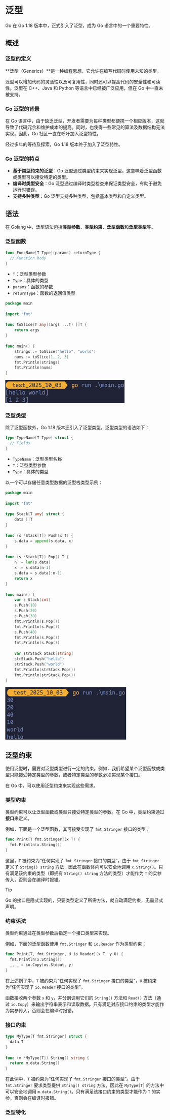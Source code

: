 # 泛型

Go 在 Go 1.18 版本中，正式引入了泛型，成为 Go 语言中的一个重要特性。

## 概述

### 泛型的定义

**泛型（Generics）**是一种编程思想，它允许在编写代码时使用未知的类型。

泛型可以增加代码的灵活性以及可复用性，同时还可以提高代码的安全性和可读性。泛型在 C++、Java 和 Python 等语言中已经被广泛应用，但在 Go 中一直未被支持。

### Go 泛型的背景

在 Go 语言中，由于缺乏泛型，开发者需要为每种类型都便携一个相应版本，这就导致了代码冗余和维护成本的提高。同时，也使得一些常见的算法及数据结构无法实现。因此，Go 社区一直在呼吁加入泛型特性。

经过多年的等待及探索，Go 1.18 版本终于加入了泛型特性。

### Go 泛型的特点

- **基于类型约束的泛型**：Go 泛型通过类型约束来实现泛型，这意味着泛型函数或类型可以接受特定的类型。
- **编译时类型安全**：Go 泛型通过编译时类型检查来保证类型安全，有助于避免运行时错误。
- **支持多种类型**：Go 泛型支持多种类型，包括基本类型和自定义类型。

## 语法

在 Golang 中，泛型语法包括**类型参数**、**类型约束**、**泛型函数**和**泛型类型**等。

### 泛型函数

```go
func FuncName[T Type](params) returnType {
  // Function body
}
```

- `T`：泛型类型参数
- `Type`：具体的类型
- `params`：函数的参数
- `returnType`：函数的返回值类型

```go
package main

import "fmt"

func toSlice[T any](args ...T) []T {
	return args
}

func main() {
	strings := toSlice("hello", "world")
	nums := toSlice(1, 2, 3)
	fmt.Println(strings)
	fmt.Println(nums)
}
```

<img src="../../images/image-202510031623.webp" style="zoom:80%;" />

### 泛型类型

除了泛型函数外，Go 1.18 版本还引入了泛型类型。泛型类型的语法如下：

```go
type TypeName[T Type] struct {
  // Fields
}
```

- `TypeName`：泛型类型名称
- `T`：泛型类型参数
- `Type`：具体的类型

以一个可以存储任意类型数据的泛型栈类型示例：

```go
package main

import "fmt"

type Stack[T any] struct {
	data []T
}

func (s *Stack[T]) Push(x T) {
	s.data = append(s.data, x)
}

func (s *Stack[T]) Pop() T {
	n := len(s.data)
	x := s.data[n-1]
	s.data = s.data[:n-1]
	return x
}

func main() {
	var s Stack[int]
	s.Push(10)
	s.Push(20)
	s.Push(30)
	fmt.Println(s.Pop())
	fmt.Println(s.Pop())
	s.Push(40)
	fmt.Println(s.Pop())
	fmt.Println(s.Pop())

	var strStack Stack[string]
	strStack.Push("hello")
	strStack.Push("world")
	fmt.Println(strStack.Pop())
	fmt.Println(strStack.Pop())
}
```

<img src="../../images/image-202510031629.webp" style="zoom:80%;" />

## 泛型约束

使用泛型时，需要对泛型类型进行一定的约束。例如，我们希望某个泛型函数或类型只能接受特定类型的参数，或者特定类型的参数必须实现某个接口。

在 Go 中，可以使用泛型约束来实现这些需求。

### 类型约束

类型约束可以让泛型函数或类型只接受特定类型的参数。在 Go 中，类型约束通过**接口**来定义。

例如，下面是一个泛型函数，其可接受实现了 `fmt.Stringer` 接口的类型：

```go
func Print[T fmt.Stringer](x T) {
  fmt.Println(x.String())
}
```

这里，`T` 被约束为“任何实现了 `fmt.Stringer` 接口的类型”。由于 `fmt.Stringer` 定义了 `String() string` 方法，因此在函数体内可以安全地调用 `x.String()`。只有满足该约束的类型（即拥有 `String() string` 方法的类型）才能作为 `T` 的实参传入，否则会在编译时报错。

> [!tip]
>
> Go 的接口是隐式实现的，只要类型定义了所需方法，就自动满足约束，无需显式声明。

### 约束语法

类型约束通过在类型参数后指定一个接口类型来实现。

例如，下面的泛型函数使用 `fmt.Stringer` 和 `io.Reader` 作为类型约束：

```go
func Print[T, fmt.Stringer, U io.Reader](x T, y U) {
  fmt.Println(x.String())
  _, _ = io.Copy(os.Stdout, y)
}
```

在上述例子中，`T` 被约束为“任何实现了 `fmt.Stringer` 接口的类型”，`U` 被约束为“任何实现了 `io.Reader` 接口的类型”。

函数接收两个参数 `x` 和 `y`，并分别调用它们的 `String()` 方法和 `Read()` 方法（通过 `io.Copy`）来输出字符串表示和读取数据。只有满足对应接口约束的类型才能作为实参传入，否则会在编译时报错。

### 接口约束

```go
type MyType[T fmt.Stringer] struct {
  data T
}

func (m *MyType[T]) String() string {
  return m.data.String()
}
```

在此例中，`T` 被约束为“任何实现了 `fmt.Stringer` 接口的类型”。由于 `fmt.Stringer` 要求类型提供 `String() string` 方法，因此在 `MyType[T]` 的方法中可以安全地调用 `m.data.String()`。只有满足该接口约束的类型才能作为 `T` 的实参，否则会在编译时报错。

### 泛型特化

